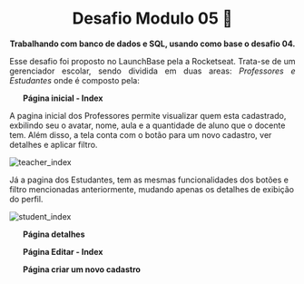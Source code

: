 
<h1 align="center"> Desafio Modulo 05 🚀</h1>

<p align="center"> <b> Trabalhando com banco de dados e SQL, usando como base o desafio 04. </b> </p>

<p align="justify"> Esse desafio foi proposto no LaunchBase pela a Rocketseat. Trata-se de um gerenciador escolar, sendo dividida em duas areas: <i> Professores e Estudantes </i>
onde é composto pela:  </p>


<ul> <b> Página inicial - Index </b> </ul>
A pagina inicial dos Professores permite visualizar quem esta cadastrado, exbilindo seu o avatar, nome, aula e a quantidade de aluno que o docente tem. Além disso, a tela conta com o botão para um novo cadastro, ver detalhes e aplicar filtro. 

![teacher_index](https://user-images.githubusercontent.com/58517014/104731232-2ebf7e80-571a-11eb-8912-21dca0e91043.png)

Já a pagina dos Estudantes, tem as mesmas funcionalidades dos botões e filtro mencionadas anteriormente, mudando apenas os detalhes de exibição do perfil. 

![student_index](https://user-images.githubusercontent.com/58517014/104731729-e5bbfa00-571a-11eb-8bac-4402a1ee8f3a.png)

<ul> <b> Página detalhes  </b> </ul>
<ul> <b> Página Editar - Index </b> </ul>
<ul> <b> Página criar um novo cadastro </b> </ul>







